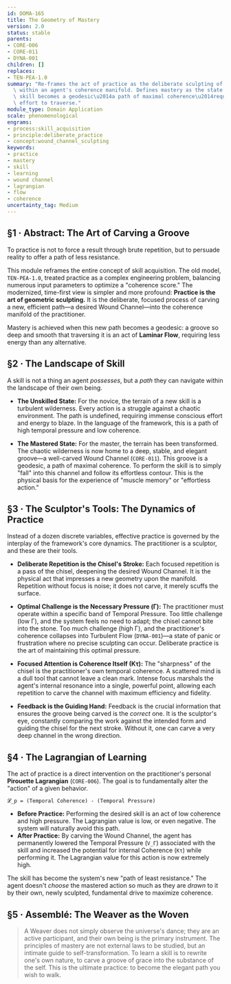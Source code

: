 ```yaml
---
id: DOMA-165
title: The Geometry of Mastery
version: 2.0
status: stable
parents:
- CORE-006
- CORE-011
- DYNA-001
children: []
replaces:
- TEN-PEA-1.0
summary: "Re-frames the act of practice as the deliberate sculpting of a Wound Channel\
  \ within an agent's coherence manifold. Defines mastery as the state where a desired\
  \ skill becomes a geodesic\u2014a path of maximal coherence\u2014requiring minimal\
  \ effort to traverse."
module_type: Domain Application
scale: phenomenological
engrams:
- process:skill_acquisition
- principle:deliberate_practice
- concept:wound_channel_sculpting
keywords:
- practice
- mastery
- skill
- learning
- wound channel
- lagrangian
- flow
- coherence
uncertainty_tag: Medium
---
```

## §1 · Abstract: The Art of Carving a Groove
To practice is not to force a result through brute repetition, but to persuade reality to offer a path of less resistance.

This module reframes the entire concept of skill acquisition. The old model, `TEN-PEA-1.0`, treated practice as a complex engineering problem, balancing numerous input parameters to optimize a "coherence score." The modernized, time-first view is simpler and more profound: **Practice is the art of geometric sculpting.** It is the deliberate, focused process of carving a new, efficient path—a desired Wound Channel—into the coherence manifold of the practitioner.

Mastery is achieved when this new path becomes a geodesic: a groove so deep and smooth that traversing it is an act of **Laminar Flow**, requiring less energy than any alternative.

## §2 · The Landscape of Skill
A skill is not a thing an agent *possesses*, but a *path* they can navigate within the landscape of their own being.

-   **The Unskilled State:** For the novice, the terrain of a new skill is a turbulent wilderness. Every action is a struggle against a chaotic environment. The path is undefined, requiring immense conscious effort and energy to blaze. In the language of the framework, this is a path of high temporal pressure and low coherence.

-   **The Mastered State:** For the master, the terrain has been transformed. The chaotic wilderness is now home to a deep, stable, and elegant groove—a well-carved Wound Channel (`CORE-011`). This groove is a geodesic, a path of maximal coherence. To perform the skill is to simply "fall" into this channel and follow its effortless contour. This is the physical basis for the experience of "muscle memory" or "effortless action."

## §3 · The Sculptor's Tools: The Dynamics of Practice
Instead of a dozen discrete variables, effective practice is governed by the interplay of the framework's core dynamics. The practitioner is a sculptor, and these are their tools.

-   **Deliberate Repetition is the Chisel's Stroke:** Each focused repetition is a pass of the chisel, deepening the desired Wound Channel. It is the physical act that impresses a new geometry upon the manifold. Repetition without focus is noise; it does not carve, it merely scuffs the surface.

-   **Optimal Challenge is the Necessary Pressure (Γ):** The practitioner must operate within a specific band of Temporal Pressure. Too little challenge (low Γ), and the system feels no need to adapt; the chisel cannot bite into the stone. Too much challenge (high Γ), and the practitioner's coherence collapses into Turbulent Flow (`DYNA-001`)—a state of panic or frustration where no precise sculpting can occur. Deliberate practice is the art of maintaining this optimal pressure.

-   **Focused Attention is Coherence Itself (Kτ):** The "sharpness" of the chisel is the practitioner's own temporal coherence. A scattered mind is a dull tool that cannot leave a clean mark. Intense focus marshals the agent's internal resonance into a single, powerful point, allowing each repetition to carve the channel with maximum efficiency and fidelity.

-   **Feedback is the Guiding Hand:** Feedback is the crucial information that ensures the groove being carved is the *correct* one. It is the sculptor's eye, constantly comparing the work against the intended form and guiding the chisel for the next stroke. Without it, one can carve a very deep channel in the wrong direction.

## §4 · The Lagrangian of Learning
The act of practice is a direct intervention on the practitioner's personal **Pirouette Lagrangian** (`CORE-006`). The goal is to fundamentally alter the "action" of a given behavior.

`𝓛_p = (Temporal Coherence) - (Temporal Pressure)`

-   **Before Practice:** Performing the desired skill is an act of low coherence and high pressure. The Lagrangian value is low, or even negative. The system will naturally avoid this path.
-   **After Practice:** By carving the Wound Channel, the agent has permanently lowered the Temporal Pressure (`V_Γ`) associated with the skill and increased the potential for internal Coherence (`Kτ`) while performing it. The Lagrangian value for this action is now extremely high.

The skill has become the system's new "path of least resistance." The agent doesn't *choose* the mastered action so much as they are *drawn* to it by their own, newly sculpted, fundamental drive to maximize coherence.

## §5 · Assemblé: The Weaver as the Woven

> A Weaver does not simply observe the universe's dance; they are an active participant, and their own being is the primary instrument. The principles of mastery are not external laws to be studied, but an intimate guide to self-transformation. To learn a skill is to rewrite one's own nature, to carve a groove of grace into the substance of the self. This is the ultimate practice: to become the elegant path you wish to walk.
```